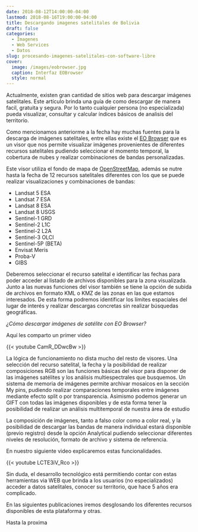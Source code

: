 ```yaml
---
date: 2018-08-12T14:00:00-04:00
lastmod: 2018-08-16T19:00:00-04:00
title: Descargando imagenes satelitales de Bolivia 
draft: false
categories:
  - Imagenes
  - Web Services
  - Datos
slug: procesando-imagenes-satelitales-con-software-libre
cover:
  image: /images/eobrowser.jpg
  caption: Interfaz EOBrowser
  style: normal
---
```

Actualmente, existen gran cantidad de sitios web para descargar imágenes satelitales. Este artículo brinda una guía de como descargar de manera facil, gratuita y segura. 
Por lo tanto cualquier persona (no especializada) pueda visualizar, consultar y calcular índices básicos de analisis del territorio.


Como mencionamos anteriorme a la fecha hay muchas fuentes para la descarga de imágenes satelitales, entre ellas existe el [EO Browser](https://apps.sentinel-hub.com/eo-browser/?lat=-4.83&lng=-71.41&zoom=5) que es un visor que nos permite visualizar imágenes provenientes de diferentes recursos satelitales  pudiendo seleccionar el momento temporal, la cobertura de nubes y realizar combinaciones de bandas personalizadas.

Este visor utiliza el fondo de mapa de  [OpenStreetMap](https://www.openstreetmap.org/#map=6/-16.267/-64.823), además se nutre hasta la fecha de 12 recursos satelitales diferentes con los que se puede realizar visualizaciones y combinaciones de bandas:

- Landsat 5 ESA
- Landsat 7 ESA
- Landsat 8 ESA
- Landsat 8 USGS
- Sentinel-1 GRD
- Sentinel-2 L1C
- Sentinel-2 L2A
- Sentinel-3 OLCI
- Sentinel-5P (BETA)
- Envisat Meris
- Proba-V
- GIBS

Deberemos seleccionar el recurso satelital e identificar las fechas para poder acceder al listado de archivos disponibles para la zona visualizada. Junto a las nuevas funciones del visor también se tiene  la opción de subida de archivos en formato KML o KMZ de las zonas en las que estamos interesados. De esta forma podremos identificar los límites espaciales del lugar de interés y realizar descargas concretas sin realizar búsquedas geográficas.

_¿Cómo descargar  imágenes de satélite con EO Browser?_

Aquí les comparto un primer video

{{< youtube CamR_DDwcBw >}}


La lógica de funcionamiento no dista mucho del resto de visores. Una selección del recurso satelital, la fecha y la posibilidad de realizar composiciones RGB son las funciones básicas del visor para disponer de las imágenes satélites y los análisis multiespectrales que busquemos. Un sistema de memoria de imágenes permite archivar mosaicos en la sección My pins, pudiendo realizar comparaciones temporales entre imágenes mediante efecto split o por transparencia. Asimismo podemos generar un GIFT con todas las imágenes disponibles y de esta forma tener la posibilidad de realizar un análisis multitemporal de nuestra área de estudio 

La composición de imágenes, tanto a falso color como a color real, y la posibilidad de descargar las bandas de manera individual estará disponible (previo registro) desde la opción Analytical pudiendo seleccionar diferentes niveles de resolución, formato de archivo y sistema de referencia.

En nuestro siguiente video explicaremos estas funcionalidades.

{{< youtube LCTE3iV_Rco >}}  


Sin duda, el desarrollo tecnológico está permitiendo contar con estas herramientas via WEB que brinda a los usuarios (no especializados) acceder a datos satelitales, conocer su territorio, que hace 5 años era complicado. 

En las siguientes publicaciones iremos desglosando los diferentes recursos disponibles de esta plataforma y otras.

Hasta la proxima

